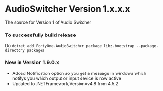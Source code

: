 AudioSwitcher Version 1.x.x.x
================

The source for Version 1 of Audio Switcher

### To successfully build release
Do ``dotnet add FortyOne.AudioSwitcher package libz.bootstrap --package-directory packages``

### New in Version 1.9.0.x
- Added Notification option so you get a message in windows which notifys you which output or input device is now active
- Updated to .NETFramework,Version=v4.8 from 4.5.2
